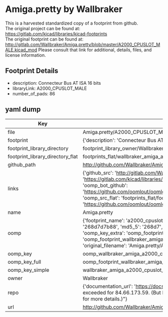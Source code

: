 # Amiga.pretty by Wallbraker  
This is a harvested standardized copy of a footprint from github.  
The original project can be found at:  
https://gitlab.com/kicad/libraries/kicad-footprints  
The original footprint can be found at:
http://gitlab.com/Wallbraker/Amiga.pretty/blob/master/A2000_CPUSLOT_MALE.kicad_mod
Please consult that link for additional, details, files, and license information.  
## Footprint Details
* description: Connecteur Bus AT ISA 16 bits  
* libraryLink: A2000_CPUSLOT_MALE  
* number_of_pads: 86  
## yaml dump  
| Key | Value |  
| --- | --- |  
| file | Amiga.pretty/A2000_CPUSLOT_MALE.kicad_mod |  
| footprint | {'description': 'Connecteur Bus AT ISA 16 bits', 'libraryLink': 'A2000_CPUSLOT_MALE', 'number_of_pads': 86} |  
| footprint_library_directory | footprint_library_owner/Wallbraker_Amiga.pretty |  
| footprint_library_directory_flat | footprints_flat/wallbraker_amiga_a2000_cpuslot_male/working |  
| github_path | http://github.com/Wallbraker/Amiga.pretty/blob/master/A2000_CPUSLOT_MALE.kicad_mod |  
| links | {'github_src': 'http://gitlab.com/Wallbraker/Amiga.pretty/blob/master/A2000_CPUSLOT_MALE.kicad_mod', 'github_src_repo': 'https://gitlab.com/kicad/libraries/kicad-footprints', 'oomp_bot': 'footprints/wallbraker_amiga_a2000_cpuslot_male/working', 'oomp_bot_github': 'https://github.com/oomlout/oomlout_oomp_footprint_bot/tree/main/footprints/wallbraker_amiga_a2000_cpuslot_male/working', 'oomp_src_flat': 'footprints_flat/footprints_flat/wallbraker_amiga_a2000_cpuslot_male/working', 'oomp_src_flat_github': 'https://github.com/oomlout/oomlout_oomp_footprint_src/tree/main/footprints_flat/wallbraker_amiga_a2000_cpuslot_male/working'} |  
| name | Amiga.pretty |  
| oomp | {'footprint_name': 'a2000_cpuslot_male', 'library_name': 'amiga', 'md5': '268d7d7b8819da905bdb994e8ff5c170', 'md5_10': '268d7d7b88', 'md5_5': '268d7', 'md5_6': '268d7d', 'oomp_key': 'oomp_wallbraker_amiga_a2000_cpuslot_male', 'oomp_key_extra': 'oomp_footprint_wallbraker_amiga_a2000_cpuslot_male', 'oomp_key_full': 'oomp_footprint_wallbraker_amiga_a2000_cpuslot_male_268d7d', 'oomp_key_simple': 'wallbraker_amiga_a2000_cpuslot_male', 'original_filename': 'Amiga.pretty/A2000_CPUSLOT_MALE.kicad_mod', 'owner_name': 'wallbraker'} |  
| oomp_key | oomp_wallbraker_amiga_a2000_cpuslot_male |  
| oomp_key_full | oomp_footprint_wallbraker_amiga_a2000_cpuslot_male |  
| oomp_key_simple | wallbraker_amiga_a2000_cpuslot_male |  
| owner | Wallbraker |  
| repo | {'documentation_url': 'https://docs.github.com/rest/overview/resources-in-the-rest-api#rate-limiting', 'message': "API rate limit exceeded for 84.66.173.59. (But here's the good news: Authenticated requests get a higher rate limit. Check out the documentation for more details.)"} |  
| url | http://github.com/Wallbraker/Amiga.pretty |  

